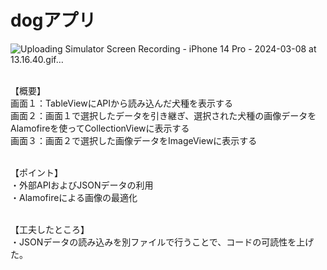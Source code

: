 # dogアプリ
![Uploading Simulator Screen Recording - iPhone 14 Pro - 2024-03-08 at 13.16.40.gif…]()


<br>【概要】
<br>画面１：TableViewにAPIから読み込んだ犬種を表示する
<br>画面２：画面１で選択したデータを引き継ぎ、選択された犬種の画像データをAlamofireを使ってCollectionViewに表示する
<br>画面３：画面２で選択した画像データをImageViewに表示する

<br>【ポイント】
<br>・外部APIおよびJSONデータの利用
<br>・Alamofireによる画像の最適化

<br>【工夫したところ】
<br>・JSONデータの読み込みを別ファイルで行うことで、コードの可読性を上げた。

